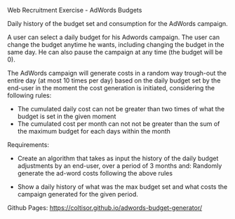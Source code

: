 Web Recruitment Exercise - AdWords Budgets

Daily history of the budget set and consumption for the AdWords campaign.

A user can select a daily budget for his Adwords campaign. The user can change the budget anytime he wants, including changing the
budget in the same day. He can also pause the campaign at any time (the budget will be 0).

The AdWords campaign will generate costs in a random way trough-out the entire day (at most 10 times per day) based on the daily budget
set by the end-user in the moment the cost generation is initiated, considering the following rules:

- The cumulated daily cost can not be greater than two times of what the budget is set in the given moment
- The cumulated cost per month can not not be greater than the sum of the maximum budget for each days within the month

Requirements:

- Create an algorithm that takes as input the history of the daily budget adjustments by an end-user, over a period of 3 months and:
Randomly generate the ad-word costs following the above rules

- Show a daily history of what was the max budget set and what costs the campaign generated for the given period.

Github Pages: https://coltisor.github.io/adwords-budget-generator/
